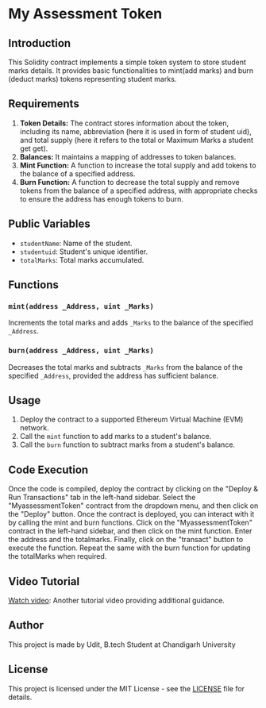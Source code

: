 # My Assessment Token

## Introduction

This Solidity contract implements a simple token system to store student marks details. It provides basic functionalities to mint(add marks) and burn (deduct marks) tokens representing student marks.

## Requirements

1. **Token Details:** The contract stores information about the token, including its name, abbreviation (here it is used in form of student uid), and total supply (here it refers to the total or Maximum Marks a student get get).
2. **Balances:** It maintains a mapping of addresses to token balances.
3. **Mint Function:** A function to increase the total supply and add tokens to the balance of a specified address.
4. **Burn Function:** A function to decrease the total supply and remove tokens from the balance of a specified address, with appropriate checks to ensure the address has enough tokens to burn.

## Public Variables

- `studentName`: Name of the student.
- `studentuid`: Student's unique identifier.
- `totalMarks`: Total marks accumulated.

## Functions

### `mint(address _Address, uint _Marks)`

Increments the total marks and adds `_Marks` to the balance of the specified `_Address`.

### `burn(address _Address, uint _Marks)`

Decreases the total marks and subtracts `_Marks` from the balance of the specified `_Address`, provided the address has sufficient balance.

## Usage

1. Deploy the contract to a supported Ethereum Virtual Machine (EVM) network.
2. Call the `mint` function to add marks to a student's balance.
3. Call the `burn` function to subtract marks from a student's balance.

## Code Execution
Once the code is compiled, deploy the contract by clicking on the "Deploy & Run Transactions" tab in the left-hand sidebar. Select the "MyassessmentToken" contract from the dropdown menu, and then click on the "Deploy" button.
Once the contract is deployed, you can interact with it by calling the mint and burn functions. Click on the "MyassessmentToken" contract in the left-hand sidebar, and then click on the mint function. Enter the address and the totalmarks. Finally, click on the "transact" button to execute the function.
Repeat the same with the burn function for updating the totalMarks when required.

## Video Tutorial

[Watch video](https://www.loom.com/share/4d7aef283e6a46439040fb4e0be3e980?sid=7c9530bd-be76-4d49-9ce9-da5a954762eb): Another tutorial video providing additional guidance.


## Author

This project is made by Udit, B.tech Student at Chandigarh University

## License

This project is licensed under the MIT License - see the [LICENSE](LICENSE) file for details.
